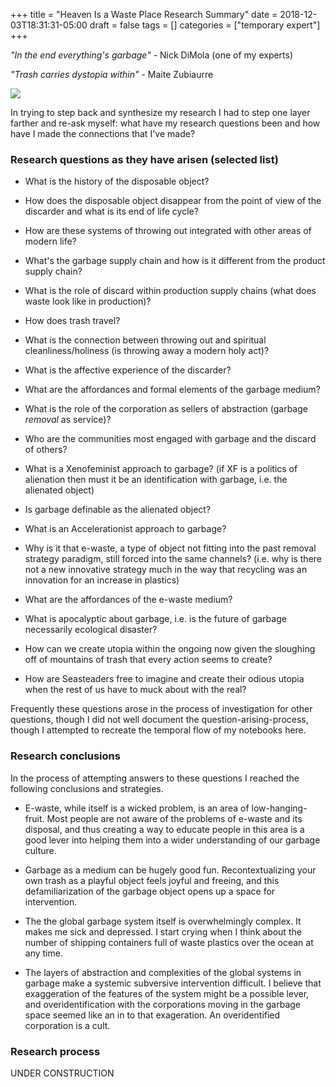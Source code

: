 +++
title = "Heaven Is a Waste Place Research Summary"
date = 2018-12-03T18:31:31-05:00
draft = false
tags = []
categories = ["temporary expert"]
+++

_"In the end everything's garbage"_ - Nick DiMola (one of my experts)  

_"Trash carries dystopia within"_ - Maite Zubiaurre

![](/images/TempExp/trash/Logo.png)

In trying to step back and synthesize my research I had to step one layer farther and re-ask myself: what have my research questions been and how have I made the connections that I've made?

### Research questions as they have arisen (selected list)

* What is the history of the disposable object?

* How does the disposable object disappear from the point of view of the discarder and what is its end of life cycle?

* How are these systems of throwing out integrated with other areas of modern life?

* What's the garbage supply chain and how is it different from the product supply chain?

* What is the role of discard within production supply chains (what does waste look like in production)?

* How does trash travel?

* What is the connection between throwing out and spiritual cleanliness/holiness (is throwing away a modern holy act)?

* What is the affective experience of the discarder?

* What are the affordances and formal elements of the garbage medium?

* What is the role of the corporation as sellers of abstraction (garbage _removal_ as service)?

* Who are the communities most engaged with garbage and the discard of others?

*  What is a Xenofeminist approach to garbage? (if XF is a politics of alienation then must it be an identification with garbage, i.e. the alienated object)

* Is garbage definable as the alienated object?

* What is an Accelerationist approach to garbage?

* Why is it that e-waste, a type of object not fitting into the past removal strategy paradigm, still forced into the same channels? (i.e. why is there not a new innovative strategy much in the way that recycling was an innovation for an increase in plastics)

* What are the affordances of the e-waste medium?

* What is apocalyptic about garbage, i.e. is the future of garbage necessarily ecological disaster?

* How can we create utopia within the ongoing now given the sloughing off of mountains of trash that every action seems to create?

* How are Seasteaders free to imagine and create their odious utopia when the rest of us have to muck about with the real?

Frequently these questions arose in the process of investigation for other questions, though I did not well document the question-arising-process, though I attempted to recreate the temporal flow of my notebooks here.

### Research conclusions
In the process of attempting answers to these questions I reached the following conclusions and strategies.

* E-waste, while itself is a wicked problem, is an area of low-hanging-fruit. Most people are not aware of the problems of e-waste and its disposal, and thus creating a way to educate people in this area is a good lever into helping them into a wider understanding of our garbage culture.

* Garbage as a medium can be hugely good fun. Recontextualizing your own trash as a playful object feels joyful and freeing, and this defamiliarization of the garbage object opens up a space for intervention.

* The the global garbage system itself is overwhelmingly complex. It makes me sick and depressed. I start crying when I think about the number of shipping containers full of waste plastics over the ocean at any time.

* The layers of abstraction and complexities of the global systems in garbage make a systemic subversive intervention difficult. I believe that exaggeration of the features of the system might be a possible lever, and overidentification with the corporations moving in the garbage space seemed like an in to that exageration. An overidentified corporation is a cult.

### Research process
UNDER CONSTRUCTION

